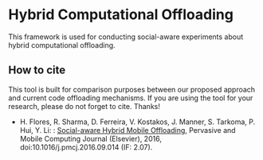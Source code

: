 # Hybrid Computational Offloading

This framework is used for conducting social-aware experiments about hybrid computational offloading.



How to cite
-----------
This tool is built for comparison purposes between our proposed approach and current code offloading mechanisms. If you are using the tool for your research, please do not forget to cite. Thanks!


- H. Flores, R. Sharma, D. Ferreira, V. Kostakos, J. Manner, S. Tarkoma, P. Hui, Y. Li: : [Social-aware Hybrid Mobile Offloading](http://huberflores.com), Pervasive and Mobile Computing Journal (Elsevier), 2016, doi:10.1016/j.pmcj.2016.09.014 (IF: 2.07).

